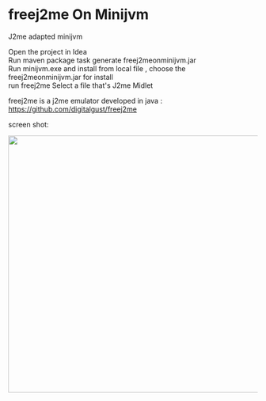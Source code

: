 # freej2me On Minijvm
J2me adapted minijvm 

Open the project in Idea    
Run maven package task generate freej2meonminijvm.jar    
Run minijvm.exe and install from local file , choose the freej2meonminijvm.jar for install    
run freej2me 
Select a file that's J2me Midlet    

freej2me is a j2me emulator developed in java :    
https://github.com/digitalgust/freej2me    

screen shot:

 <div align=center><img width="640" height="520" src="https://raw.githubusercontent.com/digitalgust/freej2meOnMinijvm/master/screen.png"/></div>

